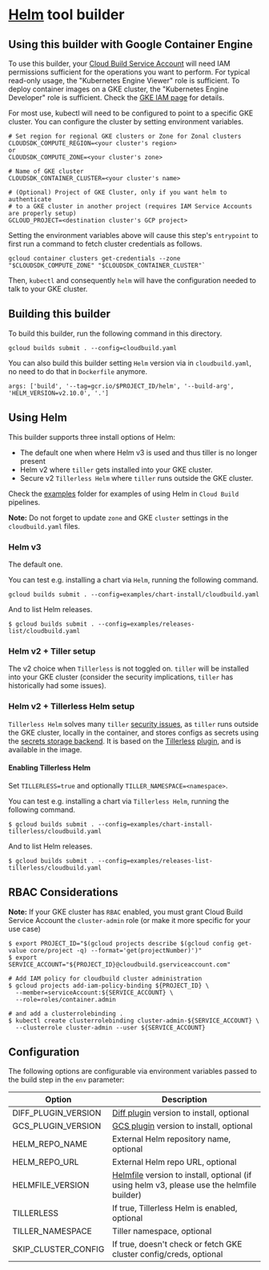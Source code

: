 # [Helm](https://docs.helm.sh/) tool builder

## Using this builder with Google Container Engine

To use this builder, your
[Cloud Build Service Account](https://cloud.google.com/cloud-build/docs/securing-builds/set-service-account-permissions)
will need IAM permissions sufficient for the operations you want to perform. For
typical read-only usage, the "Kubernetes Engine Viewer" role is sufficient. To
deploy container images on a GKE cluster, the "Kubernetes Engine Developer" role
is sufficient. Check the
[GKE IAM page](https://cloud.google.com/kubernetes-engine/docs/concepts/access-control)
for details.

For most use, kubectl will need to be configured to point to a specific GKE
cluster. You can configure the cluster by setting environment variables.

    # Set region for regional GKE clusters or Zone for Zonal clusters
    CLOUDSDK_COMPUTE_REGION=<your cluster's region>
    or
    CLOUDSDK_COMPUTE_ZONE=<your cluster's zone>

    # Name of GKE cluster
    CLOUDSDK_CONTAINER_CLUSTER=<your cluster's name>

    # (Optional) Project of GKE Cluster, only if you want helm to authenticate
    # to a GKE cluster in another project (requires IAM Service Accounts are properly setup)
    GCLOUD_PROJECT=<destination cluster's GCP project>

Setting the environment variables above will cause this step's `entrypoint` to
first run a command to fetch cluster credentials as follows.

    gcloud container clusters get-credentials --zone "$CLOUDSDK_COMPUTE_ZONE" "$CLOUDSDK_CONTAINER_CLUSTER"`

Then, `kubectl` and consequently `helm` will have the configuration needed to talk to your GKE cluster.

## Building this builder

To build this builder, run the following command in this directory.

    gcloud builds submit . --config=cloudbuild.yaml

You can also build this builder setting `Helm` version via in `cloudbuild.yaml`, no need to do that in `Dockerfile` anymore.

    args: ['build', '--tag=gcr.io/$PROJECT_ID/helm', '--build-arg', 'HELM_VERSION=v2.10.0', '.']

## Using Helm

This builder supports three install options of Helm:
* The default one when where Helm v3 is used and thus tiller is no longer present
* Helm v2 where `tiller` gets installed into your GKE cluster.
* Secure v2 `Tillerless Helm` where `tiller` runs outside the GKE cluster.

Check the [examples](examples) folder for examples of using Helm in `Cloud Build` pipelines.

**Note:** Do not forget to update `zone` and GKE `cluster` settings in the `cloudbuild.yaml` files.

### Helm v3

The default one.

You can test e.g. installing a chart via `Helm`, running the following command.

    gcloud builds submit . --config=examples/chart-install/cloudbuild.yaml

And to list Helm releases.

    $ gcloud builds submit . --config=examples/releases-list/cloudbuild.yaml


### Helm v2 + Tiller setup

The v2 choice when `Tillerless` is not toggled on. `tiller` will be installed into your GKE cluster (consider the security implications, `tiller` has historically had some issues).

### Helm v2 + Tillerless Helm setup

`Tillerless Helm` solves many `tiller` [security issues](https://docs.helm.sh/using_helm/#securing-your-helm-installation), as `tiller` runs outside the GKE cluster, locally in the container, and stores configs as secrets using the [secrets storage backend](https://docs.helm.sh/using_helm/#storage-backends).
It is based on the [Tillerless](https://rimusz.net/tillerless-helm/) [plugin](https://github.com/rimusz/helm-tiller), and is available in the image.

#### Enabling Tillerless Helm

Set `TILLERLESS=true` and optionally `TILLER_NAMESPACE=<namespace>`.

You can test e.g. installing a chart via `Tillerless Helm`, running the following command.

    $ gcloud builds submit . --config=examples/chart-install-tillerless/cloudbuild.yaml

And to list Helm releases.

    $ gcloud builds submit . --config=examples/releases-list-tillerless/cloudbuild.yaml

## RBAC Considerations

**Note:** If your GKE cluster has `RBAC` enabled, you must grant Cloud Build Service Account the `cluster-admin` role (or make it more specific for your use case)

    $ export PROJECT_ID="$(gcloud projects describe $(gcloud config get-value core/project -q) --format='get(projectNumber)')"
    $ export SERVICE_ACCOUNT="${PROJECT_ID}@cloudbuild.gserviceaccount.com"

    # Add IAM policy for cloudbuild cluster administration
    $ gcloud projects add-iam-policy-binding ${PROJECT_ID} \
      --member=serviceAccount:${SERVICE_ACCOUNT} \
      --role=roles/container.admin

    # and add a clusterrolebinding .
    $ kubectl create clusterrolebinding cluster-admin-${SERVICE_ACCOUNT} \
      --clusterrole cluster-admin --user ${SERVICE_ACCOUNT}

## Configuration

The following options are configurable via environment variables passed to the build step in the `env` parameter:

| Option        | Description   |
| ------------- | ------------- |
| DIFF_PLUGIN_VERSION | [Diff plugin](https://github.com/databus23/helm-diff) version to install, optional |
| GCS_PLUGIN_VERSION | [GCS plugin](https://github.com/nouney/helm-gcs) version to install, optional |
| HELM_REPO_NAME | External Helm repository name, optional |
| HELM_REPO_URL | External Helm repo URL, optional |
| HELMFILE_VERSION | [Helmfile](https://github.com/roboll/helmfile) version to install, optional (if using helm v3, please use the helmfile builder)
| TILLERLESS | If true, Tillerless Helm is enabled, optional |
| TILLER_NAMESPACE | Tiller namespace, optional |
| SKIP_CLUSTER_CONFIG | If true, doesn't check or fetch GKE cluster config/creds, optional |
